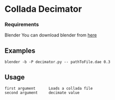 # Collada Decimator


### Requirements

Blender
    You can download blender from [here](https://www.blender.org/download/)
    

## Examples

    blender -b -P decimator.py -- pathToFile.dae 0.3

## Usage

    first argument      Loads a collada file
    second argument     decimate value

